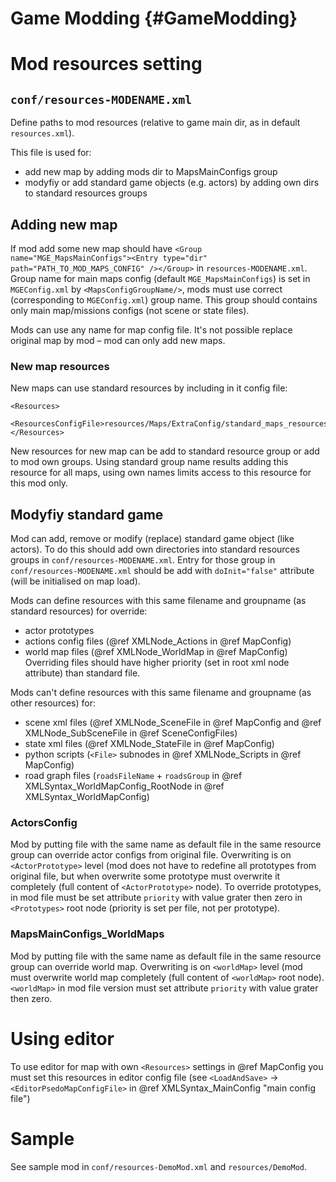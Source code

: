 Game Modding                        {#GameModding}
============

# Mod resources setting

## `conf/resources-MODENAME.xml`

Define paths to mod resources (relative to game main dir, as in default `resources.xml`).

This file is used for:
  - add new map by adding mods dir to MapsMainConfigs group
  - modyfiy or add standard game objects (e.g. actors) by adding own dirs to standard resources groups

## Adding new map

If mod add some new map should have `<Group name="MGE_MapsMainConfigs"><Entry type="dir" path="PATH_TO_MOD_MAPS_CONFIG" /></Group>` in `resources-MODENAME.xml`.
Group name for main maps config (default `MGE_MapsMainConfigs`) is set in `MGEConfig.xml` by `<MapsConfigGroupName/>`, mods must use correct (corresponding to `MGEConfig.xml`) group name.
This group should contains only main map/missions configs (not scene or state files).

Mods can use any name for map config file. It's not possible replace original map by mod – mod can only add new maps.

### New map resources

New maps can use standard resources by including in it config file:

    <Resources>
        <ResourcesConfigFile>resources/Maps/ExtraConfig/standard_maps_resources.xml</ResourcesConfigFile>
    </Resources>

New resources for new map can be add to standard resource group or add to mod own groups.
Using standard group name results adding this resource for all maps, using own names limits access to this resource for this mod only.


## Modyfiy standard game

Mod can add, remove or modify (replace) standard game object (like actors). To do this should add own directories into standard resources groups in `conf/resources-MODENAME.xml`.
Entry for those group in `conf/resources-MODENAME.xml` should be add with `doInit="false"` attribute (will be initialised on map load).

Mods can define resources with this same filename and groupname (as standard resources) for override:
  - actor prototypes
  - actions config files (@ref XMLNode_Actions in @ref MapConfig)
  - world map files      (@ref XMLNode_WorldMap in @ref MapConfig)
Overriding files should have higher priority (set in root xml node attribute) than standard file.

Mods can't define resources with this same filename and groupname (as other resources) for:
  - scene xml files  (@ref XMLNode_SceneFile in @ref MapConfig and @ref XMLNode_SubSceneFile in @ref SceneConfigFiles)
  - state xml files  (@ref XMLNode_StateFile in @ref MapConfig)
  - python scripts   (`<File>` subnodes in @ref XMLNode_Scripts in @ref MapConfig)
  - road graph files (`roadsFileName` + `roadsGroup` in @ref XMLSyntax_WorldMapConfig_RootNode in @ref XMLSyntax_WorldMapConfig)

### ActorsConfig

Mod by putting file with the same name as default file in the same resource group can override actor configs from original file.
Overwriting is on `<ActorPrototype>` level (mod does not have to redefine all prototypes from original file, but when overwrite some prototype must overwrite it completely (full content of `<ActorPrototype>` node).
To override prototypes, in mod file must be set attribute `priority` with value grater then zero in `<Prototypes>` root node (priority is set per file, not per prototype).

### MapsMainConfigs_WorldMaps

Mod by putting file with the same name as default file in the same resource group can override world map.
Overwriting is on `<worldMap>` level (mod must overwrite world map completely (full content of `<worldMap>` root node).
`<worldMap>` in mod file version must set attribute `priority` with value grater then zero.


# Using editor

To use editor for map with own `<Resources>` settings in @ref MapConfig you must set this resources in editor config file (see `<LoadAndSave>` → `<EditorPsedoMapConfigFile>` in @ref XMLSyntax_MainConfig "main config file")

# Sample

See sample mod in `conf/resources-DemoMod.xml` and `resources/DemoMod`.
